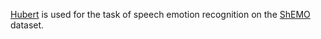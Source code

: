 [Hubert](https://huggingface.co/facebook/hubert-base-ls960) is used for the task of speech emotion recognition on the [ShEMO](https://www.kaggle.com/datasets/mansourehk/shemo-persian-speech-emotion-detection-database) dataset. 
